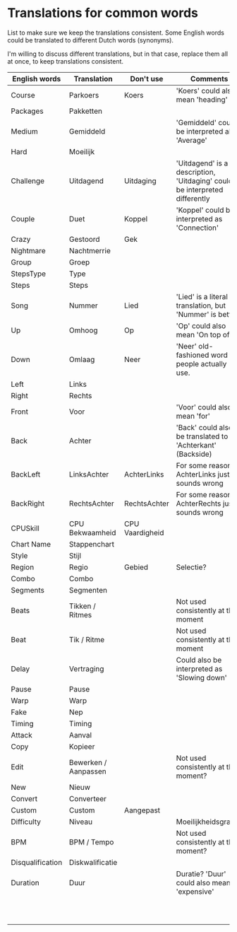 # Translations for common words

List to make sure we keep the translations consistent.
Some English words could be translated to different Dutch words (synonyms).

I'm willing to discuss different translations, 
but in that case, replace them all at once, to keep translations consistent.

| English words    | Translation          | Don't use       | Comments                                                                   |
|------------------|----------------------|-----------------|----------------------------------------------------------------------------|
| Course           | Parkoers             | Koers           | 'Koers' could also mean 'heading'                                          | 
| Packages         | Pakketten            |                 |                                                                            |
| Medium           | Gemiddeld            |                 | 'Gemiddeld' could be interpreted als 'Average'                             |
| Hard             | Moeilijk             |                 |                                                                            |
| Challenge        | Uitdagend            | Uitdaging       | 'Uitdagend' is a description, 'Uitdaging' could be interpreted differently |
| Couple           | Duet                 | Koppel          | 'Koppel' could be interpreted as 'Connection'                              |
| Crazy            | Gestoord             | Gek             |                                                                            |
| Nightmare        | Nachtmerrie          |                 |                                                                            |
| Group            | Groep                |                 |                                                                            |
| StepsType        | Type                 |                 |                                                                            |
| Steps            | Steps                |                 |                                                                            |
| Song             | Nummer               | Lied            | 'Lied' is a literal translation, but 'Nummer' is better                    | 
| Up               | Omhoog               | Op              | 'Op' could also mean 'On top of'                                           |
| Down             | Omlaag               | Neer            | 'Neer' old-fashioned word few people actually use.                         |
| Left             | Links                |                 |                                                                            |
| Right            | Rechts               |                 |                                                                            |
| Front            | Voor                 |                 | 'Voor' could also mean 'for'                                               |
| Back             | Achter               |                 | 'Back' could also be translated to 'Achterkant' (Backside)                 |
| BackLeft         | LinksAchter          | AchterLinks     | For some reason, AchterLinks just sounds wrong                             |
| BackRight        | RechtsAchter         | RechtsAchter    | For some reason, AchterRechts just sounds wrong                            |
| CPUSkill         | CPU Bekwaamheid      | CPU Vaardigheid |                                                                            |
| Chart Name       | Stappenchart         |                 |                                                                            |
| Style            | Stijl                |                 |                                                                            |
| Region           | Regio                | Gebied          | Selectie?                                                                  |
| Combo            | Combo                |                 |                                                                            |
| Segments         | Segmenten            |                 |                                                                            |
| Beats            | Tikken / Ritmes      |                 | Not used consistently at the moment                                        |
| Beat             | Tik / Ritme          |                 | Not used consistently at the moment                                        |
| Delay            | Vertraging           |                 | Could also be interpreted as 'Slowing down'                                |
| Pause            | Pause                |                 |                                                                            |
| Warp             | Warp                 |                 |                                                                            |
| Fake             | Nep                  |                 |                                                                            |
| Timing           | Timing               |                 |                                                                            |
| Attack           | Aanval               |                 |                                                                            |
| Copy             | Kopieer              |                 |                                                                            |
| Edit             | Bewerken / Aanpassen |                 | Not used consistently at the moment?                                       |
| New              | Nieuw                |                 |                                                                            |
| Convert          | Converteer           |                 |                                                                            |
| Custom           | Custom               | Aangepast       |                                                                            |
| Difficulty       | Niveau               |                 | Moeilijkheidsgraad?                                                        |
| BPM              | BPM / Tempo          |                 | Not used consistently at the moment?                                       |
| Disqualification | Diskwalificatie      |                 |                                                                            |
| Duration         | Duur                 |                 | Duratie? 'Duur' could also mean 'expensive'                                |
|                  |                      |                 |                                                                            |
|                  |                      |                 |                                                                            |
|                  |                      |                 |                                                                            |
|                  |                      |                 |                                                                            |
|                  |                      |                 |                                                                            |
|                  |                      |                 |                                                                            |
|                  |                      |                 |                                                                            |
|                  |                      |                 |                                                                            |
|                  |                      |                 |                                                                            |
|                  |                      |                 |                                                                            |


